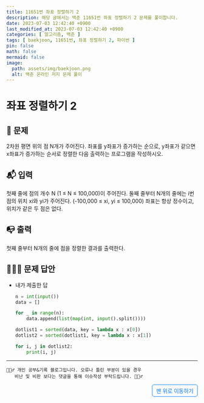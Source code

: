 ```yaml
---
title: 11651번 좌표 정렬하기 2
description: 해당 글에서는 백준 11651번 좌표 정렬하기 2 문제를 풀이합니다.
date: 2023-07-03 12:42:40 +0900
last_modified_at: 2023-07-03 12:42:40 +0900
categories: [ 알고리즘, 백준 ]
tags: [ baekjoon, 11651번, 좌표 정렬하기 2, 파이썬 ]
pin: false
math: false
mermaid: false
image:
  path: assets/img/baekjoon.png
  alt: 백준 온라인 저지 문제 풀이
---
```

    
# 좌표 정렬하기 2
## 📃 문제
2차원 평면 위의 점 N개가 주어진다. 좌표를 y좌표가 증가하는 순으로, y좌표가 같으면 x좌표가 증가하는 순서로 정렬한 다음 출력하는 프로그램을 작성하시오.

## 📬 입력
첫째 줄에 점의 개수 N (1 ≤ N ≤ 100,000)이 주어진다. 둘째 줄부터 N개의 줄에는 i번점의 위치 xi와 yi가 주어진다. (-100,000 ≤ xi, yi ≤ 100,000) 좌표는 항상 정수이고, 위치가 같은 두 점은 없다. 

## 📭 출력
첫째 줄부터 N개의 줄에 점을 정렬한 결과를 출력한다.

## 🙆🏻‍♂️ 문제 답안

- 내가 제출한 답
    ```python
    n = int(input())
    data = []

    for _ in range(n):
        data.append(list(map(int, input().split())))

    dotlist1 = sorted(data, key = lambda x : x[0])
    dotlist2 = sorted(dotlist1, key = lambda x : x[1])

    for i, j in dotlist2:
        print(i, j)
    ```

***

    🙋🏻‍♂️ 개인 공부&기록 블로그입니다. 오류나 틀린 부분이 있을 경우 
       비난 및 비판 보다는 댓글을 통해 이슈작성 부탁드립니다. 🙋🏻‍♂️

<a href="#" style="display: inline-block; padding: 5px 10px; color: #007bff; text-decoration: none; border: 0.5px solid #007bff; border-radius: 5px; float: right;">맨 위로 이동하기</a>